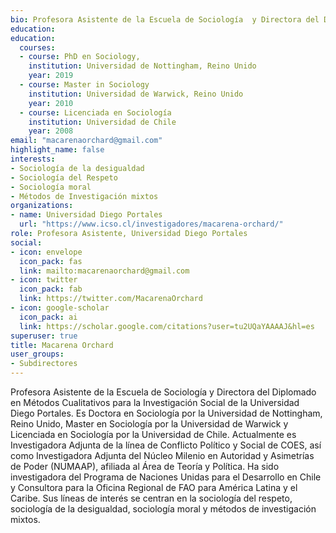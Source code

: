 ```yaml
---
bio: Profesora Asistente de la Escuela de Sociología  y Directora del Diplomado en Métodos Cualitativos para la Investigación Social de la Universidad Diego Portales. Es Doctora en Sociología por la Universidad de Nottingham, Reino Unido, Master en Sociologíaa por la Universidad de Warwick y Licenciada en Sociología por la Universidad de Chile. Actualmente es Investigadora Adjunta de la línea de Conflicto Político y Social de COES, así como Investigadora Adjunta del Núcleo Milenio en Autoridad y Asimetrías de Poder (NUMAAP), afiliada al Área de Teoría y Política.  Ha sido investigadora del Programa de Naciones Unidas para el Desarrollo en Chile y Consultora para la Oficina Regional de FAO para América Latina y el Caribe. Sus líneas de interés se centran en la sociología del respeto, sociología de la desigualdad, sociología moral y métodos de investigación mixtos.
education:
education:
  courses:
  - course: PhD en Sociology, 
    institution: Universidad de Nottingham, Reino Unido
    year: 2019
  - course: Master in Sociology 
    institution: Universidad de Warwick, Reino Unido
    year: 2010
  - course: Licenciada en Sociología 
    institution: Universidad de Chile
    year: 2008
email: "macarenaorchard@gmail.com"
highlight_name: false
interests:
- Sociología de la desigualdad
- Sociología del Respeto
- Sociología moral
- Métodos de Investigación mixtos
organizations:
- name: Universidad Diego Portales
  url: "https://www.icso.cl/investigadores/macarena-orchard/"
role: Profesora Asistente, Universidad Diego Portales
social:
- icon: envelope
  icon_pack: fas
  link: mailto:macarenaorchard@gmail.com
- icon: twitter
  icon_pack: fab
  link: https://twitter.com/MacarenaOrchard
- icon: google-scholar
  icon_pack: ai
  link: https://scholar.google.com/citations?user=tu2UQaYAAAAJ&hl=es
superuser: true
title: Macarena Orchard
user_groups:
- Subdirectores
---
```


Profesora Asistente de la Escuela de Sociología  y Directora del Diplomado en Métodos Cualitativos para la Investigación Social de la Universidad Diego Portales. Es Doctora en Sociología por la Universidad de Nottingham, Reino Unido, Master en Sociología por la Universidad de Warwick y Licenciada en Sociología por la Universidad de Chile. Actualmente es Investigadora Adjunta de la línea de Conflicto Político y Social de COES, así como Investigadora Adjunta del Núcleo Milenio en Autoridad y Asimetrías de Poder (NUMAAP), afiliada al Área de Teoría y Política.  Ha sido investigadora del Programa de Naciones Unidas para el Desarrollo en Chile y Consultora para la Oficina Regional de FAO para América Latina y el Caribe. Sus líneas de interés se centran en la sociología del respeto, sociología de la desigualdad, sociología moral y métodos de investigación mixtos.
